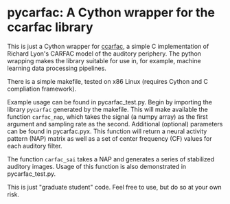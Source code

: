 # pycarfac: A Cython wrapper for the ccarfac library

This is just a Cython wrapper for [ccarfac](https://github.com/analogouscircuit/ccarfac), 
a simple C implementation of Richard Lyon's CARFAC model of the auditory periphery. The python
wrapping makes the library suitable for use in, for example, machine learning data processing pipelines.  

There is a simple makefile, tested on x86 Linux (requires Cython and C compliation framework).

Example usage can be found in pycarfac_test.py.  Begin by importing the
library `pycarfac` generated by the makefile.  This will make available the function `carfac_nap`,
which takes the signal (a numpy array) as the
first argument and sampling rate as the second.  Additional (optional) parameters can be found in pycarfac.pyx.
This function will return a neural activity pattern (NAP) matrix as well as a set of center frequency (CF)
values for each auditory filter.

The function `carfac_sai` takes a NAP and generates a series of stabilized auditory images.  Usage of this function
is also demonstrated in pycarfac_test.py.

This is just "graduate student" code.  Feel free to use, but do so at your own risk.
